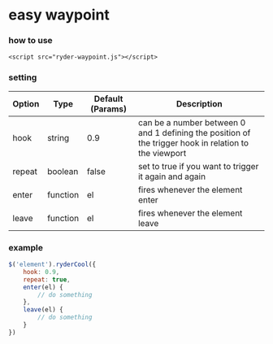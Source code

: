 # easy waypoint

### how to use
`<script src="ryder-waypoint.js"></script>`


### setting
| Option | Type     | Default (Params) | Description                                                                                            |
| --     | --       | --               | --                                                                                                     |
| hook   | string   | 0.9              | can be a number between 0 and 1 defining the position of the trigger hook in relation to the viewport |
| repeat | boolean  | false            | set to true if you want to trigger it again and again                                                  |
| enter  | function | el               | fires whenever the element enter                                                                       |
| leave  | function | el               | fires whenever the element leave                                                                       |


### example
```javascript
$('element').ryderCool({
	hook: 0.9,
	repeat: true,
	enter(el) {
		// do something
	},
	leave(el) {
		// do something
	}
})
```
